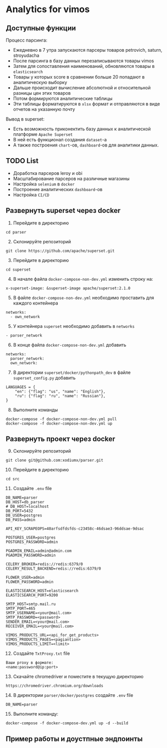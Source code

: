 # Analytics for vimos

## Доступные функции

Процесс парсинга:
  - Ежедневно в 7 утра запускаются парсеры товаров petrovich, saturn, stroyudacha
  - После парсинга в базу данных перезаписываются товары vimos
  - Затем для сопоставления наименований, обновляются товары в `elasticsearch`
  - Товары у которых score в сравнении больше 20 попадают в аналитическую выборку
  - Дальше происходит вычисление абсолютной и относительной разницы цен этих товаров
  - Потом формируются аналитические таблицы
  - Эти таблицы форматируются в `xlsx` формат и отправляются в виде отчетов на указанную почту

Вывод в superset:
  - Есть возможность приконектить базу данных к аналитической платформе `Apache Superset`
  - В ней есть функционал создания `dataset`-a
  - А также построения `chart`-ов, `dashboard`-ов для аналитики данных.

## TODO List
  - Доработка парсеров leroy и obi
  - Масштабирование парсеров на различные магазины
  - Настройка `selenium` в `docker`
  - Построение аналитических `dashboard`-ов
  - Настройка `CI/CD`

## Развернуть superset через docker

1. Перейдите в директорию
```
cd parser
```
2. Склонируйте репозиторий
```
git clone https://github.com/apache/superset.git
```
3. Перейдите в директорию
```
cd superset
```
4. В начале файла `docker-compose-non-dev.yml` изменить строку на:
```
x-superset-image: &superset-image apache/superset:2.1.0
```
5. В файле `docker-compose-non-dev.yml` необходимо проставить для каждого контейнера
```
networks:
  - own_network
```
5. У контейнера `superset` необходимо добавить в `networks`
```
- parser_network
```
6. В конце файла `docker-compose-non-dev.yml` добавить
```
networks:
  parser_network:
  own_network:
```
7. В директории `superset/docker/pythonpath_dev` в файле `superset_config.py` добавить
```
LANGUAGES = {
    "en": {"flag": "us", "name": "English"},
    "ru": {"flag": "ru", "name": "Russian"},
}
```
8. Выполните команды
```
docker-compose -f docker-compose-non-dev.yml pull
docker-compose -f docker-compose-non-dev.yml up
```

## Развернуть проект через docker
9. Склонируйте репозиторий
```
git clone git@github.com:xodiumx/parser.git
```
10. Перейдите в директорию 
```
cd src
```
11. Создайте `.env` file
```
DB_NAME=parser
DB_HOST=db_parser
# DB_HOST=localhost
DB_PORT=5432
DB_USER=postgres
DB_PASS=admin

API_KEY_SCRAPEOPS=40arfsdfdsfds-c23458c-46dsae3-96ddsae-9dsac

POSTGRES_USER=postgres
POSTGRES_PASSWORD=admin

PGADMIN_EMAIL=admin@admin.com
PGADMIN_PASSWORD=admin

CELERY_BROKER=redis://redis:6379/0
CELERY_RESULT_BACKEND=redis://redis:6379/0

FLOWER_USER=admin
FLOWER_PASSWORD=admin

ELASTICSEARCH_HOST=elasticsearch
ELASTICSEARCH_PORT=9200

SMTP_HOST=smtp.mail.ru
SMTP_PORT=465
SMTP_USERNAME=<your@mail.com>
SMTP_PASSWORD=<password>
SENDER_EMAIL=<your@mail.com>
RECEIVER_EMAIL=<your@mail.com>

VIMOS_PRODUCTS_URL=<api_for_get_products>
VIMOS_PRODUCTS_PAGES=<pagiantion>
VIMOS_PRODUCTS_LIMIT=<limit>
```
12. Создайте `TxtProxy.txt` file
```
Ваши proxy в формате:
<name:password@ip:port>
```
13. Скачайте chromedriver и поместите в текущую директорию
```
https://chromedriver.chromium.org/downloads
```
14. В директории `parser/docker/postgres` создайте `.env` file
```
DB_NAME=parser
```
15. Выполните команду:
```
docker-compose -f docker-compose-dev.yml up -d --build
```

## Пример работы и доустпные эндпоинты
